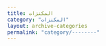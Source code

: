 ```yaml
---
title: المكنزات
category: "المكنزات"
layout: archive-categories
permalink: "category/--------"
---
```

